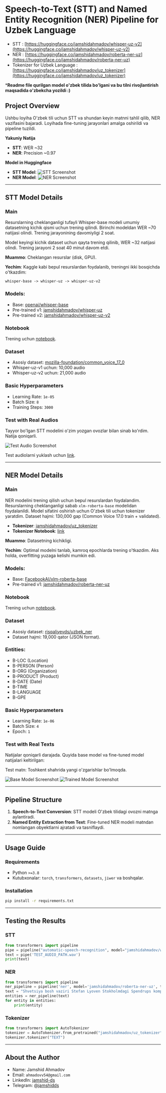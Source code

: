# Speech-to-Text (STT) and Named Entity Recognition (NER) Pipeline for Uzbek Language

 - STT : [https://huggingface.co/jamshidahmadov/whisper-uz-v2](https://huggingface.co/jamshidahmadov/whisper-uz-v2)
 - NER : [https://huggingface.co/jamshidahmadov/roberta-ner-uz](https://huggingface.co/jamshidahmadov/roberta-ner-uz)
 - Tokenizer for Uzbek Language : [https://huggingface.co/jamshidahmadov/uz_tokenizer](https://huggingface.co/jamshidahmadov/uz_tokenizer)

***Readme file qurilgan model o'zbek tilida bo'lgani va bu tilni rivojlantirish maqsadida o'zbekcha yozildi :)**
   
## **Project Overview**
Ushbu loyiha O'zbek tili uchun STT va shundan keyin matnni tahlil qilib, NER vazifasini bajaradi. Loyihada fine-tuning jarayonlari amalga oshirildi va pipeline tuzildi.

**Yakuniy Natija**

- **STT**: WER ~32
- **NER**: Precision ~0.97

**Model in Huggingface**

- **STT Model**: ![STT Screenshot](https://github.com/user-attachments/assets/6905c1dd-1e64-4e94-849f-af82f9efd66f)
- **NER Model**: ![NER Screenshot](https://github.com/user-attachments/assets/2b71a3bf-8d09-493c-ba04-5927247fab6e)

---

## **STT Model Details**

### **Main**
Resurslarning cheklanganligi tufayli Whisper-base modeli umumiy datasetning kichik qismi uchun trening qilindi. Birinchi modeldan WER ~70 natijasi olindi. Trening jarayonining davomiyligi 2 soat.

Model keyingi kichik dataset uchun qayta trening qilinib, WER ~32 natijasi olindi. Trening jarayoni 2 soat 40 minut davom etdi.

**Muammo**: Cheklangan resurslar (disk, GPU).

**Yechim**: Kaggle kabi bepul resurslardan foydalanib, treningni ikki bosqichda o'tkazdim:

```
whisper-base -> whisper-uz -> whisper-uz-v2
```

### **Models:**

- Base: [openai/whisper-base](https://huggingface.co/openai/whisper-base)
- Pre-trained v1: [jamshidahmadov/whisper-uz](https://huggingface.co/jamshidahmadov/whisper-uz)
- Pre-trained v2: [jamshidahmadov/whisper-uz-v2](https://huggingface.co/jamshidahmadov/whisper-uz-v2)

### **Notebook**
Trening uchun [notebook](https://github.com/jamshid-ds/uzbek-stt-ner/tree/main/STT/Training).

### **Dataset**

- Asosiy dataset: [mozilla-foundation/common_voice_17_0](https://huggingface.co/datasets/mozilla-foundation/common_voice_17_0)
- Whisper-uz-v1 uchun: 10,000 audio
- Whisper-uz-v2 uchun: 21,000 audio

### **Basic Hyperparameters**

- Learning Rate: `1e-05`
- Batch Size: `8`
- Training Steps: `3000`

### **Test with Real Audios**
Tayyor bo'lgan STT modelini o'zim yozgan ovozlar bilan sinab ko'rdim. Natija qoniqarli.

![Test Audio Screenshot](https://github.com/user-attachments/assets/4267f887-e345-4bff-af6c-8dfc5158c477)

Test audiolarni yuklash uchun [link](https://github.com/jamshid-ds/uzbek-stt-ner/tree/main/Comparison-STT-NER/Test-Audios).

---

## **NER Model Details**

### **Main**
NER modelini trening qilish uchun bepul resurslardan foydalandim. Resurslarning cheklanganligi sabab `xlm-roberta-base` modelidan foydalanildi. Model sifatini oshirish uchun O'zbek tili uchun tokenizer yaratdim. Dataset hajmi: 130,000 gap (Common Voice 17.0 train + validated).

- **Tokenizer**: [jamshidahmadov/uz_tokenizer](https://huggingface.co/jamshidahmadov/uz_tokenizer)
- **Tokenizer Notebook**: [link](https://github.com/jamshid-ds/uzbek-stt-ner/blob/main/Tokenizer/Tokenizer.ipynb)

**Muammo**: Datasetning kichikligi.

**Yechim**: Optimal modelni tanlab, kamroq epochlarda trening o'tkazdim. Aks holda, overfitting yuzaga kelishi mumkin edi.

### **Models:**

- Base: [FacebookAI/xlm-roberta-base](https://huggingface.co/FacebookAI/xlm-roberta-base)
- Pre-trained v1: [jamshidahmadov/roberta-ner-uz](https://huggingface.co/jamshidahmadov/roberta-ner-uz)

### **Notebook**
Trening uchun [notebook](https://github.com/jamshid-ds/uzbek-stt-ner/blob/main/NER/Training/roberta-base-ner-uz.ipynb).

### **Dataset**

- Asosiy dataset: [risqaliyevds/uzbek_ner](https://huggingface.co/datasets/risqaliyevds/uzbek_ner)
- Dataset hajmi: 19,000 qator (JSON format).

### **Entities:**

- B-LOC (Location)
- B-PERSON (Person)
- B-ORG (Organization)
- B-PRODUCT (Product)
- B-DATE (Date)
- B-TIME
- B-LANGUAGE
- B-GPE

### **Basic Hyperparameters**

- Learning Rate: `1e-06`
- Batch Size: `4`
- Epoch: `1`

### **Test with Real Texts**
Natijalar qoniqarli darajada. Quyida base model va fine-tuned model natijalari keltirilgan:

Test matn: Toshkent shahrida yangi o'zgarishlar bo'lmoqda.

![Base Model Screenshot](https://github.com/user-attachments/assets/ca2babbb-9e63-465a-9b8b-4419d9a4a180)
![Trained Model Screenshot](https://github.com/user-attachments/assets/d0ed6c02-0426-43b7-88f4-04a6573a266e)

---

## **Pipeline Structure**

1. **Speech-to-Text Conversion**: STT modeli O'zbek tilidagi ovozni matnga aylantiradi.
2. **Named Entity Extraction from Text**: Fine-tuned NER modeli matndan nomlangan obyektlarni ajratadi va tasniflaydi.

---

## **Usage Guide**

### **Requirements**

- Python `>=3.8`
- Kutubxonalar: `torch`, `transformers`, `datasets`, `jiwer` va boshqalar.

### **Installation**

```bash
pip install -r requirements.txt
```

---

## **Testing the Results**

### STT

```python
from transformers import pipeline
pipe = pipeline("automatic-speech-recognition", model="jamshidahmadov/whisper-uz-v2")
text = pipe('TEST_AUDIO_PATH.wav')
print(text)
```

### NER

```python
from transformers import pipeline
ner_pipeline = pipeline('ner', model='jamshidahmadov/roberta-ner-uz', tokenizer='jamshidahmadov/roberta-ner-uz')
text = "Shvetsiya bosh vaziri Stefan Lyoven Stokholmdagi Spendrups kompaniyasiga tashrif buyurdi."
entities = ner_pipeline(text)
for entity in entities:
    print(entity)
```

### Tokenizer

```python
from transformers import AutoTokenizer
tokenizer = AutoTokenizer.from_pretrained("jamshidahmadov/uz_tokenizer")
tokenizer.tokenizer("TEXT")
```

---

## **About the Author**

- Name: Jamshid Ahmadov
- Email: `ahmadovv54@gmail.com`
- LinkedIn: [jamshid-ds](https://linkedin.com/in/jamshid-ds)
- Telegram: [@jamshidds](https://t.me/jamshidds)
